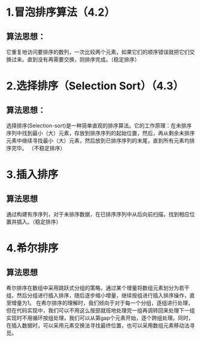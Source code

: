 # 1.冒泡排序算法（4.2）
## 算法思想：
它重复地访问要排序的数列，一次比较两个元素，如果它们的顺序错误就把它们交换过来。直到没有再需要交换，则排序完成。（稳定排序）


# 2.选择排序（Selection Sort）（4.3）
## 算法思想：
选择排序(Selection-sort)是一种简单直观的排序算法。它的工作原理：在未排序序列中找到最小（大）元素，存放到排序序列的起始位置，然后，再从剩余未排序元素中继续寻找最小（大）元素，然后放到已排序序列的末尾，直到所有元素均排序完毕。 （不稳定排序）

# 3.插入排序
## 算法思想
通过构建有序序列，对于未排序数据，在已排序序列中从后向前扫描，找到相应位置并插入。（稳定排序）

# 4.希尔排序
## 算法思想
希尔排序在数组中采用跳跃式分组的策略，通过某个增量将数组元素划分为若干组，然后分组进行插入排序，随后逐步缩小增量，继续按组进行插入排序操作，直至增量为1。
在希尔排序的理解时，我们倾向于对于每一个分组，逐组进行处理，但在代码实现中，我们可以不用这么按部就班地处理完一组再调转回来处理下一组
实现时不用循环按组处理，我们可以从第gap个元素开始，逐个跨组处理。同时，在插入数据时，可以采用元素交换法寻找最终位置，也可以采用数组元素移动法寻觅。
